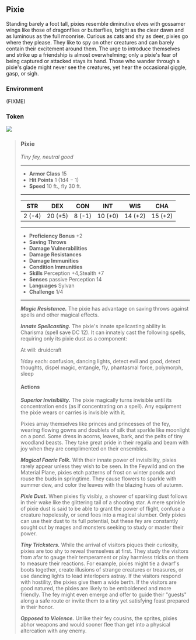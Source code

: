 ## Pixie
Standing barely a foot tall, pixies resemble diminutive elves with gossamer wings like those of dragonflies or butterflies, bright as the clear dawn and as luminous as the full moonrise. Curious as cats and shy as deer, pixies go where they please. They like to spy on other creatures and can barely contain their excitement around them. The urge to introduce themselves and strike up a friendship is almost overwhelming; only a pixie's fear of being captured or attacked stays its hand. Those who wander through a pixie's glade might never see the creatures, yet hear the occasional giggle, gasp, or sigh.

### Environment
(FIXME)

### Token
![](Pixie-Token.png)

>### Pixie
>*Tiny fey, neutral good*
>___
>- **Armor Class** 15
>- **Hit Points** 1 (1d4 − 1)
>- **Speed** 10 ft., fly 30 ft.
>___
>|**STR**|**DEX**|**CON**|**INT**|**WIS**|**CHA**|
>|:---:|:---:|:---:|:---:|:---:|:---:|
>|2 (-4)|20 (+5)|8 (-1)|10 (+0)|14 (+2)|15 (+2)|
>
>___
>- **Proficiency Bonus** +2
>- **Saving Throws** 
>- **Damage Vulnerabilities** 
>- **Damage Resistances** 
>- **Damage Immunities** 
>- **Condition Immunities** 
>- **Skills** Perception +4,Stealth +7
>- **Senses** passive Perception 14
>- **Languages** Sylvan
>- **Challenge** 1/4
>___
>***Magic Resistance.*** The pixie has advantage on saving throws against spells and other magical effects.
>
>***Innate Spellcasting.*** The pixie's innate spellcasting ability is Charisma (spell save DC 12). It can innately cast the following spells, requiring only its pixie dust as a component:
>
>At will: druidcraft
>
>1/day each: confusion, dancing lights, detect evil and good, detect thoughts, dispel magic, entangle, fly, phantasmal force, polymorph, sleep
>
>#### Actions
>***Superior Invisibility.*** The pixie magically turns invisible until its concentration ends (as if concentrating on a spell). Any equipment the pixie wears or carries is invisible with it.
>
>Pixies array themselves like princes and princesses of the fey, wearing flowing gowns and doublets of silk that sparkle like moonlight on a pond. Some dress in acorns, leaves, bark, and the pelts of tiny woodland beasts. They take great pride in their regalia and beam with joy when they are complimented on their ensembles.
>
>***Magical Faerie Folk.*** With their innate power of invisibility, pixies rarely appear unless they wish to be seen. In the Feywild and on the Material Plane, pixies etch patterns of frost on winter ponds and rouse the buds in springtime. They cause flowers to sparkle with summer dew, and color the leaves with the blazing hues of autumn.
>
>***Pixie Dust.*** When pixies fly visibly, a shower of sparkling dust follows in their wake like the glittering tail of a shooting star. A mere sprinkle of pixie dust is said to be able to grant the power of flight, confuse a creature hopelessly, or send foes into a magical slumber. Only pixies can use their dust to its full potential, but these fey are constantly sought out by mages and monsters seeking to study or master their power.
>
>***Tiny Tricksters.*** While the arrival of visitors piques their curiosity, pixies are too shy to reveal themselves at first. They study the visitors from afar to gauge their temperament or play harmless tricks on them to measure their reactions. For example, pixies might tie a dwarf's boots together, create illusions of strange creatures or treasures, or use dancing lights to lead interlopers astray. If the visitors respond with hostility, the pixies give them a wide berth. If the visitors are good natured, the pixies are likely to be emboldened and more friendly. The fey might even emerge and offer to guide their "guests" along a safe route or invite them to a tiny yet satisfying feast prepared in their honor.
>
>***Opposed to Violence.*** Unlike their fey cousins, the sprites, pixies abhor weapons and would sooner flee than get into a physical altercation with any enemy.
>
